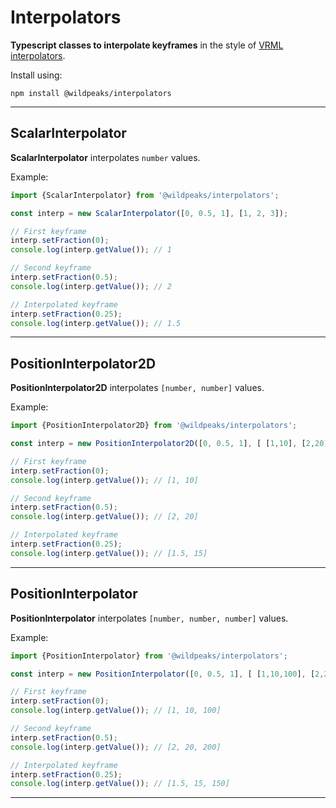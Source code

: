 # Interpolators

**Typescript classes to interpolate keyframes** in the style of [VRML interpolators](http://www.web3d.org/documents/specifications/14772/V2.0/part1/nodesRef.html#ScalarInterpolator).

Install using:

	npm install @wildpeaks/interpolators


-------------------------------------------------------------------------------

## ScalarInterpolator

**ScalarInterpolator** interpolates `number` values.

Example:

````ts
import {ScalarInterpolator} from '@wildpeaks/interpolators';

const interp = new ScalarInterpolator([0, 0.5, 1], [1, 2, 3]);

// First keyframe
interp.setFraction(0);
console.log(interp.getValue()); // 1

// Second keyframe
interp.setFraction(0.5);
console.log(interp.getValue()); // 2

// Interpolated keyframe
interp.setFraction(0.25);
console.log(interp.getValue()); // 1.5

````

-------------------------------------------------------------------------------

## PositionInterpolator2D

**PositionInterpolator2D** interpolates `[number, number]` values.

Example:

````ts
import {PositionInterpolator2D} from '@wildpeaks/interpolators';

const interp = new PositionInterpolator2D([0, 0.5, 1], [ [1,10], [2,20], [3,30] ]);

// First keyframe
interp.setFraction(0);
console.log(interp.getValue()); // [1, 10]

// Second keyframe
interp.setFraction(0.5);
console.log(interp.getValue()); // [2, 20]

// Interpolated keyframe
interp.setFraction(0.25);
console.log(interp.getValue()); // [1.5, 15]

````

-------------------------------------------------------------------------------

## PositionInterpolator

**PositionInterpolator** interpolates `[number, number, number]` values.

Example:

````ts
import {PositionInterpolator} from '@wildpeaks/interpolators';

const interp = new PositionInterpolator([0, 0.5, 1], [ [1,10,100], [2,20,200], [3,30,300] ]);

// First keyframe
interp.setFraction(0);
console.log(interp.getValue()); // [1, 10, 100]

// Second keyframe
interp.setFraction(0.5);
console.log(interp.getValue()); // [2, 20, 200]

// Interpolated keyframe
interp.setFraction(0.25);
console.log(interp.getValue()); // [1.5, 15, 150]

````


-------------------------------------------------------------------------------

